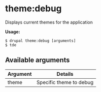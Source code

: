 # theme:debug
Displays current themes for the application

**Usage:**
```
$ drupal theme:debug [arguments]
$ tde  
```

## Available arguments
Argument | Details
---------|-------------
theme | Specific theme to debug
